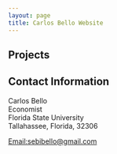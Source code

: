 ```yaml
---
layout: page
title: Carlos Bello Website
---
```


## Projects

## Contact Information

Carlos Bello<br/> Economist<br/> Florida State University <br/> Tallahassee, Florida, 32306 <br/>

[Email:sebibello\@gmail.com](mailto:sebibello@gmail.com)
